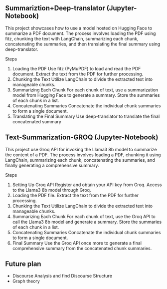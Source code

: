 ## Summariztion+Deep-translator (Jupyter-Notebook)
This project showcases how to use a model hosted on Hugging Face to summarize a PDF document. The process involves loading the PDF using fitz, chunking the text with LangChain, summarizing each chunk, concatenating the summaries, and then translating the final summary using deep-translator.

Steps
1. Loading the PDF
Use fitz (PyMuPDF) to load and read the PDF document.
Extract the text from the PDF for further processing.
2. Chunking the Text
Utilize LangChain to divide the extracted text into manageable chunks.
3. Summarizing Each Chunk
For each chunk of text, use a summarization model from Hugging Face to generate a summary.
Store the summaries of each chunk in a list.
4. Concatenating Summaries
Concatenate the individual chunk summaries to form a single document.
5. Translating the Final Summary
Use deep-translator to translate the final concatenated summary

## Text-Summarization-GROQ (Jupyter-Notebook)
This project use Groq API for invoking the Llama3 8b model to summarize the content of a PDF. The process involves loading a PDF, chunking it using LangChain, summarizing each chunk, concatenating the summaries, and finally generating a comprehensive summary.

Steps
1. Setting Up Groq API
Register and obtain your API key from Groq.
Access to the Llama3 8b model through Groq.
2. Loading the PDF file. Extract the text from the PDF for further processing.
3. Chunking the Text
Utilize LangChain to divide the extracted text into manageable chunks.
4. Summarizing Each Chunk
For each chunk of text, use the Groq API to call the Llama3 8b model and generate a summary.
Store the summaries of each chunk in a list.
5. Concatenating Summaries
Concatenate the individual chunk summaries to form a single document.
6. Final Summary
Use the Groq API once more to generate a final comprehensive summary from the concatenated chunk summaries.

## Future plan
- Discourse Analysis and find Discourse Structure
- Graph theory
